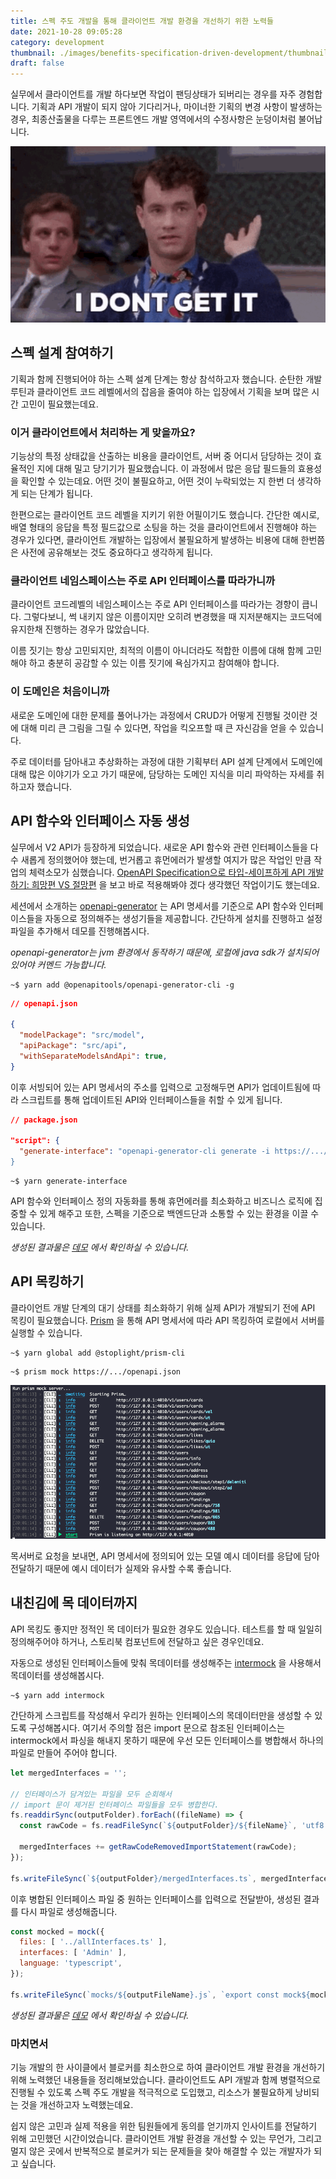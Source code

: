 ```yaml
---
title: 스펙 주도 개발을 통해 클라이언트 개발 환경을 개선하기 위한 노력들
date: 2021-10-28 09:05:28
category: development
thumbnail: ./images/benefits-specification-driven-development/thumbnail.png
draft: false
---
```


실무에서 클라이언트를 개발 하다보면 작업이 팬딩상태가 되버리는 경우를 자주 경험합니다.
기획과 API 개발이 되지 않아 기다리거나, 마이너한 기획의 변경 사항이 발생하는 경우,
최종산출물을 다루는 프론트엔드 개발 영역에서의 수정사항은 눈덩이처럼 불어납니다.

![A man with an awkwardly raised hand](./images/benefits-specification-driven-development/thumbnail.png)

## 스펙 설계 참여하기

기획과 함께 진행되어야 하는 스펙 설계 단계는 항상 참석하고자 했습니다.
순탄한 개발 루틴과 클라이언트 코드 레벨에서의 잡음을 줄여야 하는 입장에서
기획을 보며 많은 시간 고민이 필요했는데요.

### 이거 클라이언트에서 처리하는 게 맞을까요?

기능상의 특정 상태값을 산출하는 비용을 클라이언트, 서버 중 어디서
담당하는 것이 효율적인 지에 대해 밀고 당기기가 필요했습니다.
이 과정에서 많은 응답 필드들의 효용성을 확인할 수 있는데요.
어떤 것이 불필요하고, 어떤 것이 누락되었는 지 한번 더 생각하게 되는 단계가 됩니다.

한편으로는 클라이언트 코드 레벨을 지키기 위한 어필이기도 했습니다.
간단한 예시로, 배열 형태의 응답을 특정 필드값으로 소팅을 하는 것을
클라이언트에서 진행해야 하는 경우가 있다면, 클라이언트 개발하는 입장에서
불필요하게 발생하는 비용에 대해 한번쯤은 사전에 공유해보는 것도 중요하다고 생각하게 됩니다.

### 클라이언트 네임스페이스는 주로 API 인터페이스를 따라가니까

클라이언트 코드레벨의 네임스페이스는 주로 API 인터페이스를 따라가는 경향이 큽니다.
그렇다보니, 썩 내키지 않은 이름이지만 오히려 변경했을 때 지저분해지는 코드덕에
유지한채 진행하는 경우가 많았습니다.

이름 짓기는 항상 고민되지만, 최적의 이름이 아니더라도 적합한 이름에 대해
함께 고민해야 하고 충분히 공감할 수 있는 이름 짓기에 욕심가지고 참여해야 합니다.

### 이 도메인은 처음이니까

새로운 도메인에 대한 문제를 풀어나가는 과정에서 CRUD가 어떻게 진행될 것이란 것에
대해 미리 큰 그림을 그릴 수 있다면, 작업을 킥오프할 때 큰 자신감을 얻을 수 있습니다.

주로 데이터를 담아내고 추상화하는 과정에 대한 기획부터 API 설계 단계에서
도메인에 대해 많은 이야기가 오고 가기 때문에, 담당하는 도메인 지식을 미리 파악하는
자세를 취하고자 했습니다.

## API 함수와 인터페이스 자동 생성

실무에서 V2 API가 등장하게 되었습니다. 새로운 API 함수와 관련 인터페이스들을
다수 새롭게 정의했어야 했는데, 번거롭고 휴먼에러가 발생할 여지가 많은 작업인 만큼
작업의 체력소모가 심했습니다.
[OpenAPI Specification으로 타입-세이프하게 API 개발하기: 희망편 VS 절망편](https://www.youtube.com/watch?v=J4JHLESAiFk)
을 보고 바로 적용해봐야 겠다 생각했던 작업이기도 했는데요.

세션에서 소개하는 [openapi-generator](https://github.com/OpenAPITools/openapi-generator)
는 API 명세서를 기준으로 API 함수와 인터페이스들을 자동으로 정의해주는 생성기들을 제공합니다.
간단하게 설치를 진행하고 설정 파일을 추가해서 데모를 진행해봅시다.

_openapi-generator는 jvm 환경에서 동작하기 때문에,
로컬에 java sdk가 설치되어 있어야 커멘드 가능합니다._

```shell
~$ yarn add @openapitools/openapi-generator-cli -g
```

```json
// openapi.json

{
  "modelPackage": "src/model",
  "apiPackage": "src/api",
  "withSeparateModelsAndApi": true,
}
```

이후 서빙되어 있는 API 명세서의 주소를 입력으로 고정해두면 API가 업데이트됨에
따라 스크립트를 통해 업데이트된 API와 인터페이스들을 취할 수 있게 됩니다.

```json
// package.json

"script": {
  "generate-interface": "openapi-generator-cli generate -i https://.../openapi.json
}
```

```shell
~$ yarn generate-interface
```

API 함수와 인터페이스 정의 자동화를 통해 휴먼에러를 최소화하고 비즈니스 로직에
집중할 수 있게 해주고 또한, 스펙을 기준으로 백엔드단과 소통할 수 있는 환경을
이끌 수 있습니다.

_생성된 결과물은 [데모](https://github.com/youthfulhps-tutorial/react-typescript-openapi-generator)
에서 확인하실 수 있습니다._

## API 목킹하기

클라이언트 개발 단계의 대기 상태를 최소화하기 위해 실제 API가 개발되기 전에
API 목킹이 필요했습니다. [Prism](https://stoplight.io/open-source/prism)
을 통해 API 명세서에 따라 API 목킹하여 로컬에서 서버를 실행할 수 있습니다.

```shell
~$ yarn global add @stoplight/prism-cli
```

```shell
~$ prism mock https://.../openapi.json
```

![mock](./images/benefits-specification-driven-development/mock-log.png)

목서버로 요청을 보내면, API 명세서에 정의되어 있는 모델 예시 데이터를 응답에 담아 전달하기 때문에
예시 데이터가 실제와 유사할 수록 좋습니다.

## 내친김에 목 데이터까지

API 목킹도 좋지만 정적인 목 데이터가 필요한 경우도 있습니다. 테스트를 할 때
일일히 정의해주어야 하거나, 스토리북 컴포넌트에 전달하고 싶은 경우인데요.

자동으로 생성된 인터페이스들에 맞춰 목데이터를 생성해주는 [intermock](https://github.com/google/intermock)
을 사용해서 목데이터를 생성해봅시다.

```shell
~$ yarn add intermock
```

간단하게 스크립트를 작성해서 우리가 원하는 인터페이스의 목데이터만을 생성할 수 있도록
구성해봅시다. 여기서 주의할 점은 import 문으로 참조된 인터페이스는 intermock에서
파싱을 해내지 못하기 때문에 우선 모든 인터페이스를 병합해서 하나의 파일로 만들어 주어야 합니다.

```js
let mergedInterfaces = '';

// 인터페이스가 담겨있는 파일을 모두 순회해서 
// import 문이 제거된 인터페이스 파일들을 모두 병합한다.
fs.readdirSync(outputFolder).forEach((fileName) => {
  const rawCode = fs.readFileSync(`${outputFolder}/${fileName}`, 'utf8');

  mergedInterfaces += getRawCodeRemovedImportStatement(rawCode);
});

fs.writeFileSync(`${outputFolder}/mergedInterfaces.ts`, mergedInterfaces, 'utf8');
```

이후 병합된 인터페이스 파일 중 원하는 인터페이스를 입력으로 전달받아, 생성된 결과를 다시
파일로 생성해줍니다.

```js
const mocked = mock({
  files: [ '../allInterfaces.ts' ],
  interfaces: [ 'Admin' ],
  language: 'typescript',
});

fs.writeFileSync(`mocks/${outputFileName}.js`, `export const mock${mocked}`, 'utf8');
```

_생성된 결과물은 [데모](https://github.com/youthfulhps-tutorial/interface-mock-data-generator)
에서 확인하실 수 있습니다._

### 마치면서

기능 개발의 한 사이클에서 블로커를 최소한으로 하여 클라이언트 개발 환경을
개선하기 위해 노력했던 내용들을 정리해보았습니다. 클라이언트도 API 개발과
함께 병렬적으로 진행될 수 있도록 스펙 주도 개발을 적극적으로 도입했고,
리소스가 불필요하게 낭비되는 것을 개선하고자 노력했는데요.

쉽지 않은 고민과 실제 적용을 위한 팀원들에게 동의를 얻기까지
인사이트를 전달하기 위해 고민했던 시간이었습니다.
클라이언트 개발 환경을 개선할 수 있는 무언가, 그리고 멀지 않은 곳에서
반복적으로 블로커가 되는 문제들을 찾아 해결할 수 있는 개발자가 되고 싶습니다.
